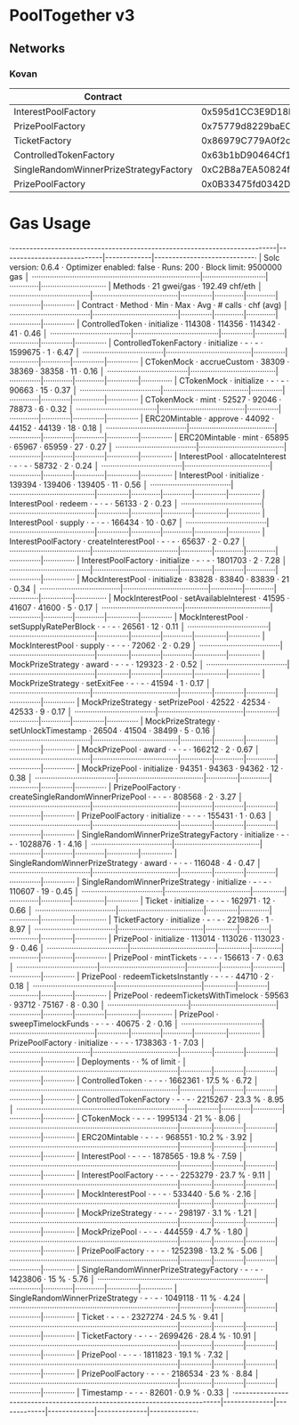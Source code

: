 # PoolTogether v3

## Networks

### Kovan

| Contract | Address |
| -------- | --------- |
| InterestPoolFactory | 0x595d1CC3E9D18B6C92066D6CA79f592cDc24bc9D |
| PrizePoolFactory | 0x75779d8229baECd502Ca2cE377FA6184565C33d4 |
| TicketFactory | 0x86979C779A0f2c512ba5b15126D8f098e1b91499 |
| ControlledTokenFactory | 0x63b1bD90464Cf13207C3026697749B4E55EFA71c |
| SingleRandomWinnerPrizeStrategyFactory | 0xC2B8a7EA50824f16c30e179620109549479cf71f |
| PrizePoolFactory | 0x0B33475fd0342D19e7b628Ed0949A78b45e43F4b |


# Gas Usage

·--------------------------------------------------------------------------|----------------------------|-------------|----------------------------·
|                           Solc version: 0.6.4                            ·  Optimizer enabled: false  ·  Runs: 200  ·  Block limit: 9500000 gas  │
···········································································|····························|·············|·····························
|  Methods                                                                 ·               21 gwei/gas                ·       192.49 chf/eth       │
····································|······································|··············|·············|·············|··············|··············
|  Contract                         ·  Method                              ·  Min         ·  Max        ·  Avg        ·  # calls     ·  chf (avg)  │
····································|······································|··············|·············|·············|··············|··············
|  ControlledToken                  ·  initialize                          ·      114308  ·     114356  ·     114342  ·          41  ·       0.46  │
····································|······································|··············|·············|·············|··············|··············
|  ControlledTokenFactory           ·  initialize                          ·           -  ·          -  ·    1599675  ·           1  ·       6.47  │
····································|······································|··············|·············|·············|··············|··············
|  CTokenMock                       ·  accrueCustom                        ·       38309  ·      38369  ·      38358  ·          11  ·       0.16  │
····································|······································|··············|·············|·············|··············|··············
|  CTokenMock                       ·  initialize                          ·           -  ·          -  ·      90663  ·          15  ·       0.37  │
····································|······································|··············|·············|·············|··············|··············
|  CTokenMock                       ·  mint                                ·       52527  ·      92046  ·      78873  ·           6  ·       0.32  │
····································|······································|··············|·············|·············|··············|··············
|  ERC20Mintable                    ·  approve                             ·       44092  ·      44152  ·      44139  ·          18  ·       0.18  │
····································|······································|··············|·············|·············|··············|··············
|  ERC20Mintable                    ·  mint                                ·       65895  ·      65967  ·      65959  ·          27  ·       0.27  │
····································|······································|··············|·············|·············|··············|··············
|  InterestPool                     ·  allocateInterest                    ·           -  ·          -  ·      58732  ·           2  ·       0.24  │
····································|······································|··············|·············|·············|··············|··············
|  InterestPool                     ·  initialize                          ·      139394  ·     139406  ·     139405  ·          11  ·       0.56  │
····································|······································|··············|·············|·············|··············|··············
|  InterestPool                     ·  redeem                              ·           -  ·          -  ·      56133  ·           2  ·       0.23  │
····································|······································|··············|·············|·············|··············|··············
|  InterestPool                     ·  supply                              ·           -  ·          -  ·     166434  ·          10  ·       0.67  │
····································|······································|··············|·············|·············|··············|··············
|  InterestPoolFactory              ·  createInterestPool                  ·           -  ·          -  ·      65637  ·           2  ·       0.27  │
····································|······································|··············|·············|·············|··············|··············
|  InterestPoolFactory              ·  initialize                          ·           -  ·          -  ·    1801703  ·           2  ·       7.28  │
····································|······································|··············|·············|·············|··············|··············
|  MockInterestPool                 ·  initialize                          ·       83828  ·      83840  ·      83839  ·          21  ·       0.34  │
····································|······································|··············|·············|·············|··············|··············
|  MockInterestPool                 ·  setAvailableInterest                ·       41595  ·      41607  ·      41600  ·           5  ·       0.17  │
····································|······································|··············|·············|·············|··············|··············
|  MockInterestPool                 ·  setSupplyRatePerBlock               ·           -  ·          -  ·      26561  ·          12  ·       0.11  │
····································|······································|··············|·············|·············|··············|··············
|  MockInterestPool                 ·  supply                              ·           -  ·          -  ·      72062  ·           2  ·       0.29  │
····································|······································|··············|·············|·············|··············|··············
|  MockPrizeStrategy                ·  award                               ·           -  ·          -  ·     129323  ·           2  ·       0.52  │
····································|······································|··············|·············|·············|··············|··············
|  MockPrizeStrategy                ·  setExitFee                          ·           -  ·          -  ·      41594  ·           1  ·       0.17  │
····································|······································|··············|·············|·············|··············|··············
|  MockPrizeStrategy                ·  setPrizePool                       ·       42522  ·      42534  ·      42533  ·           9  ·       0.17  │
····································|······································|··············|·············|·············|··············|··············
|  MockPrizeStrategy                ·  setUnlockTimestamp                  ·       26504  ·      41504  ·      38499  ·           5  ·       0.16  │
····································|······································|··············|·············|·············|··············|··············
|  MockPrizePool                   ·  award                               ·           -  ·          -  ·     166212  ·           2  ·       0.67  │
····································|······································|··············|·············|·············|··············|··············
|  MockPrizePool                   ·  initialize                          ·       94351  ·      94363  ·      94362  ·          12  ·       0.38  │
····································|······································|··············|·············|·············|··············|··············
|  PrizePoolFactory                 ·  createSingleRandomWinnerPrizePool  ·           -  ·          -  ·     808568  ·           2  ·       3.27  │
····································|······································|··············|·············|·············|··············|··············
|  PrizePoolFactory                 ·  initialize                          ·           -  ·          -  ·     155431  ·           1  ·       0.63  │
····································|······································|··············|·············|·············|··············|··············
|  SingleRandomWinnerPrizeStrategyFactory             ·  initialize                          ·           -  ·          -  ·    1028876  ·           1  ·       4.16  │
····································|······································|··············|·············|·············|··············|··············
|  SingleRandomWinnerPrizeStrategy  ·  award                               ·           -  ·          -  ·     116048  ·           4  ·       0.47  │
····································|······································|··············|·············|·············|··············|··············
|  SingleRandomWinnerPrizeStrategy  ·  initialize                          ·           -  ·          -  ·     110607  ·          19  ·       0.45  │
····································|······································|··············|·············|·············|··············|··············
|  Ticket                           ·  initialize                          ·           -  ·          -  ·     162971  ·          12  ·       0.66  │
····································|······································|··············|·············|·············|··············|··············
|  TicketFactory                    ·  initialize                          ·           -  ·          -  ·    2219826  ·           1  ·       8.97  │
····································|······································|··············|·············|·············|··············|··············
|  PrizePool                       ·  initialize                          ·      113014  ·     113026  ·     113023  ·           9  ·       0.46  │
····································|······································|··············|·············|·············|··············|··············
|  PrizePool                       ·  mintTickets                         ·           -  ·          -  ·     156613  ·           7  ·       0.63  │
····································|······································|··············|·············|·············|··············|··············
|  PrizePool                       ·  redeemTicketsInstantly              ·           -  ·          -  ·      44710  ·           2  ·       0.18  │
····································|······································|··············|·············|·············|··············|··············
|  PrizePool                       ·  redeemTicketsWithTimelock           ·       59563  ·      93712  ·      75167  ·           8  ·       0.30  │
····································|······································|··············|·············|·············|··············|··············
|  PrizePool                       ·  sweepTimelockFunds                  ·           -  ·          -  ·      40675  ·           2  ·       0.16  │
····································|······································|··············|·············|·············|··············|··············
|  PrizePoolFactory                ·  initialize                          ·           -  ·          -  ·    1738363  ·           1  ·       7.03  │
····································|······································|··············|·············|·············|··············|··············
|  Deployments                                                             ·                                          ·  % of limit  ·             │
···········································································|··············|·············|·············|··············|··············
|  ControlledToken                                                         ·           -  ·          -  ·    1662361  ·      17.5 %  ·       6.72  │
···········································································|··············|·············|·············|··············|··············
|  ControlledTokenFactory                                                  ·           -  ·          -  ·    2215267  ·      23.3 %  ·       8.95  │
···········································································|··············|·············|·············|··············|··············
|  CTokenMock                                                              ·           -  ·          -  ·    1995134  ·        21 %  ·       8.06  │
···········································································|··············|·············|·············|··············|··············
|  ERC20Mintable                                                           ·           -  ·          -  ·     968551  ·      10.2 %  ·       3.92  │
···········································································|··············|·············|·············|··············|··············
|  InterestPool                                                            ·           -  ·          -  ·    1878565  ·      19.8 %  ·       7.59  │
···········································································|··············|·············|·············|··············|··············
|  InterestPoolFactory                                                     ·           -  ·          -  ·    2253279  ·      23.7 %  ·       9.11  │
···········································································|··············|·············|·············|··············|··············
|  MockInterestPool                                                        ·           -  ·          -  ·     533440  ·       5.6 %  ·       2.16  │
···········································································|··············|·············|·············|··············|··············
|  MockPrizeStrategy                                                       ·           -  ·          -  ·     298197  ·       3.1 %  ·       1.21  │
···········································································|··············|·············|·············|··············|··············
|  MockPrizePool                                                          ·           -  ·          -  ·     444559  ·       4.7 %  ·       1.80  │
···········································································|··············|·············|·············|··············|··············
|  PrizePoolFactory                                                        ·           -  ·          -  ·    1252398  ·      13.2 %  ·       5.06  │
···········································································|··············|·············|·············|··············|··············
|  SingleRandomWinnerPrizeStrategyFactory                                                    ·           -  ·          -  ·    1423806  ·        15 %  ·       5.76  │
···········································································|··············|·············|·············|··············|··············
|  SingleRandomWinnerPrizeStrategy                                         ·           -  ·          -  ·    1049118  ·        11 %  ·       4.24  │
···········································································|··············|·············|·············|··············|··············
|  Ticket                                                                  ·           -  ·          -  ·    2327274  ·      24.5 %  ·       9.41  │
···········································································|··············|·············|·············|··············|··············
|  TicketFactory                                                           ·           -  ·          -  ·    2699426  ·      28.4 %  ·      10.91  │
···········································································|··············|·············|·············|··············|··············
|  PrizePool                                                              ·           -  ·          -  ·    1811823  ·      19.1 %  ·       7.32  │
···········································································|··············|·············|·············|··············|··············
|  PrizePoolFactory                                                       ·           -  ·          -  ·    2186534  ·        23 %  ·       8.84  │
···········································································|··············|·············|·············|··············|··············
|  Timestamp                                                               ·           -  ·          -  ·      82601  ·       0.9 %  ·       0.33  │
·--------------------------------------------------------------------------|--------------|-------------|-------------|--------------|-------------·